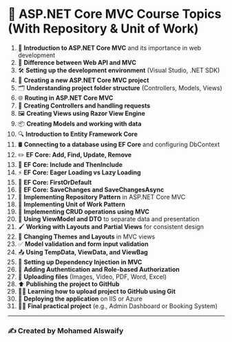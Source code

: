 
# 🚀 ASP.NET Core MVC Course Topics (With Repository & Unit of Work)

1. 🧠 **Introduction to ASP.NET Core MVC** and its importance in web development  
2. 🔁 **Difference between Web API and MVC**  
3. 🛠️ **Setting up the development environment** (Visual Studio, .NET SDK)  
4. 📁 **Creating a new ASP.NET Core MVC project**  
5. 🗂️ **Understanding project folder structure** (Controllers, Models, Views)  
6. 🌐 **Routing in ASP.NET Core MVC**  
7. 🧾 **Creating Controllers and handling requests**  
8. 🖼️ **Creating Views using Razor View Engine**  
9. 📦 **Creating Models and working with data**  
10. 🔍 **Introduction to Entity Framework Core**  
11. 🛢️ **Connecting to a database using EF Core** and configuring DbContext  
12. ✏️ **EF Core: Add, Find, Update, Remove**  
13. 📎 **EF Core: Include and ThenInclude**  
14. ⚡ **EF Core: Eager Loading vs Lazy Loading**  
15. 🔎 **EF Core: FirstOrDefault**  
16. 💾 **EF Core: SaveChanges and SaveChangesAsync**  
17. 🧱 **Implementing Repository Pattern** in ASP.NET Core MVC  
18. 🧰 **Implementing Unit of Work Pattern**  
19. 🧮 **Implementing CRUD operations using MVC**  
20. 🧳 **Using ViewModel and DTO** to separate data and presentation  
21. 🖌️ **Working with Layouts and Partial Views** for consistent design  
22. 🎨 **Changing Themes and Layouts** in MVC views  
23. ✅ **Model validation and form input validation**  
24. 📤 **Using TempData, ViewData, and ViewBag**  
25. 🧩 **Setting up Dependency Injection in MVC**  
26. 🔐 **Adding Authentication and Role-based Authorization**  
27. 📁 **Uploading files** (Images, Video, PDF, Word, Excel)  
28. ⬆️ **Publishing the project to GitHub**  
29. 🧑‍🏫 **Learning how to upload project to GitHub using Git**  
30. 🚀 **Deploying the application** on IIS or Azure  
31. 🧑‍💻 **Final practical project** (e.g., Admin Dashboard or Booking System)  

---

### ✍️ Created by **Mohamed Alswaify**
